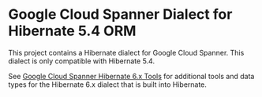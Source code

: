# Google Cloud Spanner Dialect for Hibernate 5.4 ORM

This project contains a Hibernate dialect for Google Cloud Spanner. This dialect is
only compatible with Hibernate 5.4.

See [Google Cloud Spanner Hibernate 6.x Tools](../google-cloud-spanner-hibernate6-tools) for
additional tools and data types for the Hibernate 6.x dialect that is built into Hibernate.
